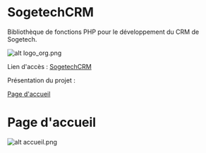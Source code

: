 # SogetechCRM
Bibliothèque de fonctions PHP pour le développement du CRM de Sogetech.

![alt logo_org.png](https://raw.githubusercontent.com/gkesse/SogetechCRM/main/webroot/data/img/logo_org.png "Sogetech - Informatique")

Lien d'accès : [SogetechCRM](https:readydev.ovh:8989/)

Présentation du projet :

[Page d'accueil](#page-daccueil)

# Page d'accueil
![alt accueil.png](https://raw.githubusercontent.com/gkesse/SogetechCRM/main/webroot/data/img/p_accueil.png "Page d'accueil")
